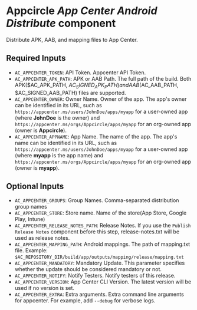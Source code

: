 # Appcircle _App Center Android Distribute_ component

Distribute APK, AAB, and mapping files to App Center.

## Required Inputs

- `AC_APPCENTER_TOKEN`: API Token. Appcenter API Token.
- `AC_APPCENTER_APK_PATH`: APK or AAB Path. The full path of the build. Both APK($AC_APK_PATH, $AC_SIGNED_APK_PATH) and AAB($AC_AAB_PATH, $AC_SIGNED_AAB_PATH) files are supported.
- `AC_APPCENTER_OWNER`: Owner Name. Owner of the app. The app's owner can be identified in its URL, such as `https://appcenter.ms/users/JohnDoe/apps/myapp` for a user-owned app (where **JohnDoe** is the owner) and `https://appcenter.ms/orgs/Appcircle/apps/myapp` for an org-owned app (owner is **Appcircle**).
- `AC_APPCENTER_APPNAME`: App Name. The name of the app. The app's name can be identified in its URL, such as `https://appcenter.ms/users/JohnDoe/apps/myapp` for a user-owned app (where **myapp** is the app name) and `https://appcenter.ms/orgs/Appcircle/apps/myapp` for an org-owned app (owner is **myapp**).

## Optional Inputs

- `AC_APPCENTER_GROUPS`: Group Names. Comma-separated distribution group names
- `AC_APPCENTER_STORE`: Store name. Name of the store(App Store, Google Play, Intune)
- `AC_APPCENTER_RELEASE_NOTES_PATH`: Release Notes. If you use the `Publish Release Notes` component before this step, release-notes.txt will be used as release notes.
- `AC_APPCENTER_MAPPING_PATH`: Android mappings. The path of mapping.txt file. Example: `$AC_REPOSITORY_DIR/build/app/outputs/mapping/release/mapping.txt`
- `AC_APPCENTER_MANDATORY`: Mandatory Update. This parameter specifies whether the update should be considered mandatory or not.
- `AC_APPCENTER_NOTIFY`: Notify Testers. Notify testers of this release.
- `AC_APPCENTER_VERSION`: App Center CLI Version. The latest version will be used if no version is set.
- `AC_APPCENTER_EXTRA`: Extra arguments. Extra command line arguments for appcenter. For example, add `--debug` for verbose logs.
